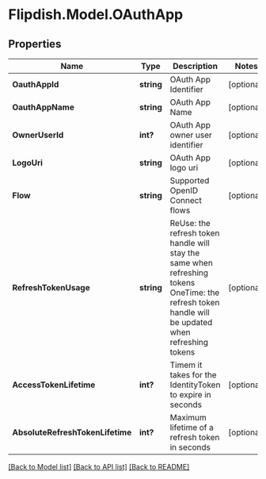 # Flipdish.Model.OAuthApp
## Properties

Name | Type | Description | Notes
------------ | ------------- | ------------- | -------------
**OauthAppId** | **string** | OAuth App Identifier | [optional] 
**OauthAppName** | **string** | OAuth App Name | [optional] 
**OwnerUserId** | **int?** | OAuth App owner user identifier | [optional] 
**LogoUri** | **string** | OAuth App logo uri | [optional] 
**Flow** | **string** | Supported OpenID Connect flows | [optional] 
**RefreshTokenUsage** | **string** | ReUse: the refresh token handle will stay the same when refreshing tokens   OneTime: the refresh token handle will be updated when refreshing tokens | [optional] 
**AccessTokenLifetime** | **int?** | Timem it takes for the IdentityToken to expire in seconds | [optional] 
**AbsoluteRefreshTokenLifetime** | **int?** | Maximum lifetime of a refresh token in seconds | [optional] 

[[Back to Model list]](../README.md#documentation-for-models) [[Back to API list]](../README.md#documentation-for-api-endpoints) [[Back to README]](../README.md)

